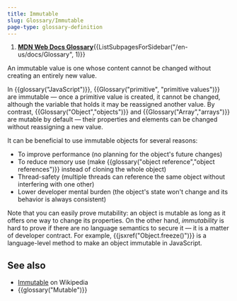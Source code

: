 ```yaml
---
title: Immutable
slug: Glossary/Immutable
page-type: glossary-definition
---
```


<section id="Quick_links">
  <ol>
    <li><strong><a href="/en-US/docs/Glossary">MDN Web Docs Glossary</a></strong>{{ListSubpagesForSidebar("/en-us/docs/Glossary", 1)}}</li>
  </ol>
</section>

An immutable value is one whose content cannot be changed without creating an entirely new value.

In {{glossary("JavaScript")}}, {{Glossary("primitive", "primitive values")}} are immutable — once a primitive value is created, it cannot be changed, although the variable that holds it may be reassigned another value.
By contrast, {{Glossary("Object","objects")}} and {{Glossary("Array","arrays")}} are mutable by default — their properties and elements can be changed without reassigning a new value.

It can be beneficial to use immutable objects for several reasons:

- To improve performance (no planning for the object's future changes)
- To reduce memory use (make {{glossary("object reference","object references")}} instead of cloning the whole object)
- Thread-safety (multiple threads can reference the same object without interfering with one other)
- Lower developer mental burden (the object's state won't change and its behavior is always consistent)

Note that you can easily prove mutability: an object is mutable as long as it offers one way to change its properties. On the other hand, _immutability_ is hard to prove if there are no language semantics to secure it — it is a matter of developer contract. For example, {{jsxref("Object.freeze()")}} is a language-level method to make an object immutable in JavaScript.

## See also

- [Immutable](https://en.wikipedia.org/wiki/Immutable_object) on Wikipedia
- {{glossary("Mutable")}}
